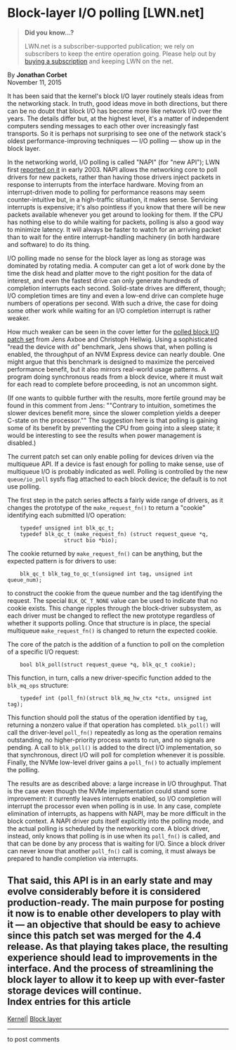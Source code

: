 # Block-layer I/O polling [LWN.net]

> **Did you know...?**
> 
> LWN.net is a subscriber-supported publication; we rely on subscribers to keep the entire operation going. Please help out by [buying a subscription](/Promo/nst-nag4/subscribe) and keeping LWN on the net. 

By **Jonathan Corbet**  
November 11, 2015 

It has been said that the kernel's block I/O layer routinely steals ideas from the networking stack. In truth, good ideas move in both directions, but there can be no doubt that block I/O has become more like network I/O over the years. The details differ but, at the highest level, it's a matter of independent computers sending messages to each other over increasingly fast transports. So it is perhaps not surprising to see one of the network stack's oldest performance-improving techniques — I/O polling — show up in the block layer. 

In the networking world, I/O polling is called "NAPI" (for "new API"); LWN first [reported on it](/Articles/30107/) in early 2003. NAPI allows the networking core to poll drivers for new packets, rather than having those drivers inject packets in response to interrupts from the interface hardware. Moving from an interrupt-driven mode to polling for performance reasons may seem counter-intuitive but, in a high-traffic situation, it makes sense. Servicing interrupts is expensive; it's also pointless if you know that there will be new packets available whenever you get around to looking for them. If the CPU has nothing else to do while waiting for packets, polling is also a good way to minimize latency. It will always be faster to watch for an arriving packet than to wait for the entire interrupt-handling machinery (in both hardware and software) to do its thing. 

I/O polling made no sense for the block layer as long as storage was dominated by rotating media. A computer can get a lot of work done by the time the disk head and platter move to the right position for the data of interest, and even the fastest drive can only generate hundreds of completion interrupts each second. Solid-state drives are different, though; I/O completion times are tiny and even a low-end drive can complete huge numbers of operations per second. With such a drive, the case for doing some other work while waiting for an I/O completion interrupt is rather weaker. 

How much weaker can be seen in the cover letter for the [polled block I/O patch set](/Articles/663543/) from Jens Axboe and Christoph Hellwig. Using a sophisticated "read the device with `dd`" benchmark, Jens shows that, when polling is enabled, the throughput of an NVM Express device can nearly double. One might argue that this benchmark is designed to maximize the perceived performance benefit, but it also mirrors real-world usage patterns. A program doing synchronous reads from a block device, where it must wait for each read to complete before proceeding, is not an uncommon sight. 

(If one wants to quibble further with the results, more fertile ground may be found in this comment from Jens: ""Contrary to intuition, sometimes the slower devices benefit more, since the slower completion yields a deeper C-state on the processor."" The suggestion here is that polling is gaining some of its benefit by preventing the CPU from going into a sleep state; it would be interesting to see the results when power management is disabled.) 

The current patch set can only enable polling for devices driven via the multiqueue API. If a device is fast enough for polling to make sense, use of multiqueue I/O is probably indicated as well. Polling is controlled by the new `queue/io_poll` sysfs flag attached to each block device; the default is to not use polling. 

The first step in the patch series affects a fairly wide range of drivers, as it changes the prototype of the `make_request_fn()` to return a "cookie" identifying each submitted I/O operation: 
    
    
        typedef unsigned int blk_qc_t;
        typedef blk_qc_t (make_request_fn) (struct request_queue *q,
        		      struct bio *bio);
    

The cookie returned by `make_request_fn()` can be anything, but the expected pattern is for drivers to use: 
    
    
        blk_qc_t blk_tag_to_qc_t(unsigned int tag, unsigned int queue_num);
    

to construct the cookie from the queue number and the tag identifying the request. The special `BLK_QC_T_NONE` value can be used to indicate that no cookie exists. This change ripples through the block-driver subsystem, as each driver must be changed to reflect the new prototype regardless of whether it supports polling. Once that structure is in place, the special multiqueue `make_request_fn()` is changed to return the expected cookie. 

The core of the patch is the addition of a function to poll on the completion of a specific I/O request: 
    
    
        bool blk_poll(struct request_queue *q, blk_qc_t cookie);
    

This function, in turn, calls a new driver-specific function added to the `blk_mq_ops` structure: 
    
    
        typedef int (poll_fn)(struct blk_mq_hw_ctx *ctx, unsigned int tag);
    

This function should poll the status of the operation identified by `tag`, returning a nonzero value if that operation has completed. `blk_poll()` will call the driver-level `poll_fn()` repeatedly as long as the operation remains outstanding, no higher-priority process wants to run, and no signals are pending. A call to `blk_poll()` is added to the direct I/O implementation, so that synchronous, direct I/O will poll for completion whenever it is possible. Finally, the NVMe low-level driver gains a `poll_fn()` to actually implement the polling. 

The results are as described above: a large increase in I/O throughput. That is the case even though the NVMe implementation could stand some improvement: it currently leaves interrupts enabled, so I/O completion will interrupt the processor even when polling is in use. In any case, complete elimination of interrupts, as happens with NAPI, may be more difficult in the block context. A NAPI driver puts itself explicitly into the polling mode, and the actual polling is scheduled by the networking core. A block driver, instead, only knows that polling is in use when its `poll_fn()` is called, and that can be done by any process that is waiting for I/O. Since a block driver can never know that another `poll_fn()` call is coming, it must always be prepared to handle completion via interrupts. 

That said, this API is in an early state and may evolve considerably before it is considered production-ready. The main purpose for posting it now is to enable other developers to play with it — an objective that should be easy to achieve since this patch set was merged for the 4.4 release. As that playing takes place, the resulting experience should lead to improvements in the interface. And the process of streamlining the block layer to allow it to keep up with ever-faster storage devices will continue.  
Index entries for this article  
---  
[Kernel](/Kernel/Index)| [Block layer](/Kernel/Index#Block_layer)  
  


* * *

to post comments 
